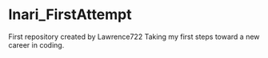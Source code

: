 # Inari_FirstAttempt
First repository created by Lawrence722
Taking my first steps toward a new career in coding.
